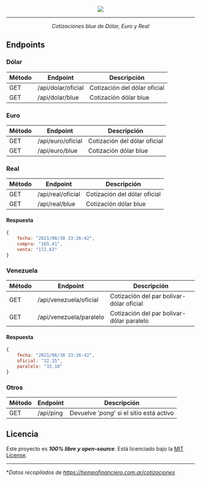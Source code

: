 <p align="center">
  <img src="https://github.com/guidospadavecchia/BluePy/blob/main/static/icon.png">
</p>

---

<p align="center">
  <i>Cotizaciones blue de Dólar, Euro y Real</i>
</p>

## Endpoints

### Dólar

| Método | Endpoint           | Descripción                  |
| ------ | ------------------ | ---------------------------- |
| GET    | /api/dolar/oficial | Cotización del dólar oficial |
| GET    | /api/dolar/blue    | Cotización dólar blue        |

### Euro

| Método | Endpoint          | Descripción                  |
| ------ | ----------------- | ---------------------------- |
| GET    | /api/euro/oficial | Cotización del dólar oficial |
| GET    | /api/euro/blue    | Cotización dólar blue        |

### Real

| Método | Endpoint          | Descripción                  |
| ------ | ----------------- | ---------------------------- |
| GET    | /api/real/oficial | Cotización del dólar oficial |
| GET    | /api/real/blue    | Cotización dólar blue        |

#### Respuesta

```javascript
{
    fecha: "2021/06/30 23:26:42",
    compra: "165.41",
    venta: "172.63"
}
```

### Venezuela

| Método | Endpoint                | Descripción                               |
| ------ | ----------------------- | ----------------------------------------- |
| GET    | /api/venezuela/oficial  | Cotización del par bolivar-dólar oficial  |
| GET    | /api/venezuela/paralelo | Cotización del par bolivar-dólar paralelo |

#### Respuesta

```javascript
{
    fecha: "2021/06/30 23:26:42",
    oficial: "32.15",
    paralelo: "33.10"
}
```

### Otros

| Método | Endpoint  | Descripción                               |
| ------ | --------- | ----------------------------------------- |
| GET    | /api/ping | Devuelve '_pong_' si el sitio está activo |

## Licencia

Este proyecto es **_100% libre y open-source_**. Está licenciado bajo la [MIT License](https://github.com/guidospadavecchia/BluePy/blob/main/LICENSE).

---

\*_Datos recopilados de https://tiempofinanciero.com.ar/cotizaciones_
